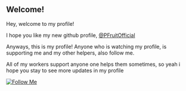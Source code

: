 ## Welcome!
Hey, welcome to my profile!

I hope you like my new github profile, [@PFruitOfficial](https://github.com/PFruitOfficial)

Anyways, this is my profile! Anyone who is watching my profile, is supporting me and my other helpers, also follow me.

All of my workers support anyone one helps them sometimes, so yeah i hope you stay to see more updates in my profile


[![Follow Me](https://img.shields.io/github/followers/PFruitOfficial?label=follow%20me&style=social)](https://github.com/PFruitOfficial)
